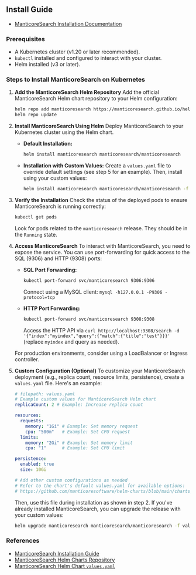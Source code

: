 ## Install Guide
- [ManticoreSearch Installation Documentation](https://manticoresearch.com/install/)

### Prerequisites
- A Kubernetes cluster (v1.20 or later recommended).
- `kubectl` installed and configured to interact with your cluster.
- Helm installed (v3 or later).

### Steps to Install ManticoreSearch on Kubernetes

1.  **Add the ManticoreSearch Helm Repository**
    Add the official ManticoreSearch Helm chart repository to your Helm configuration:
    ```bash
    helm repo add manticoresearch https://manticoresearch.github.io/helm-charts
    helm repo update
    ```

2.  **Install ManticoreSearch Using Helm**
    Deploy ManticoreSearch to your Kubernetes cluster using the Helm chart.

    *   **Default Installation:**
        ```bash
        helm install manticoresearch manticoresearch/manticoresearch
        ```

    *   **Installation with Custom Values:**
        Create a `values.yaml` file to override default settings (see step 5 for an example). Then, install using your custom values:
        ```bash
        helm install manticoresearch manticoresearch/manticoresearch -f values.yaml
        ```

3.  **Verify the Installation**
    Check the status of the deployed pods to ensure ManticoreSearch is running correctly:
    ```bash
    kubectl get pods
    ```
    Look for pods related to the `manticoresearch` release. They should be in the `Running` state.

4.  **Access ManticoreSearch**
    To interact with ManticoreSearch, you need to expose the service. You can use port-forwarding for quick access to the SQL (9306) and HTTP (9308) ports:

    *   **SQL Port Forwarding:**
        ```bash
        kubectl port-forward svc/manticoresearch 9306:9306
        ```
        Connect using a MySQL client: `mysql -h127.0.0.1 -P9306 -protocol=tcp`

    *   **HTTP Port Forwarding:**
        ```bash
        kubectl port-forward svc/manticoresearch 9308:9308
        ```
        Access the HTTP API via `curl http://localhost:9308/search -d '{"index":"myindex","query":{"match":{"title":"test"}}}'` (replace `myindex` and query as needed).

    For production environments, consider using a LoadBalancer or Ingress controller.

5.  **Custom Configuration (Optional)**
    To customize your ManticoreSearch deployment (e.g., replica count, resource limits, persistence), create a `values.yaml` file. Here's an example:
    ```yaml
    # filepath: values.yaml
    # Example custom values for ManticoreSearch Helm chart
    replicaCount: 2 # Example: Increase replica count

    resources:
      requests:
        memory: "1Gi" # Example: Set memory request
        cpu: "500m"   # Example: Set CPU request
      limits:
        memory: "2Gi" # Example: Set memory limit
        cpu: "1"      # Example: Set CPU limit

    persistence:
      enabled: true
      size: 10Gi

    # Add other custom configurations as needed
    # Refer to the chart's default values.yaml for available options:
    # https://github.com/manticoresoftware/helm-charts/blob/main/charts/manticoresearch/values.yaml
    ```
    Then, use this file during installation as shown in step 2. If you've already installed ManticoreSearch, you can upgrade the release with your custom values:
    ```bash
    helm upgrade manticoresearch manticoresearch/manticoresearch -f values.yaml
    ```

### References
- [ManticoreSearch Installation Guide](https://manticoresearch.com/install/)
- [ManticoreSearch Helm Charts Repository](https://github.com/manticoresoftware/helm-charts)
- [ManticoreSearch Helm Chart `values.yaml`](https://github.com/manticoresoftware/helm-charts/blob/main/charts/manticoresearch/values.yaml)